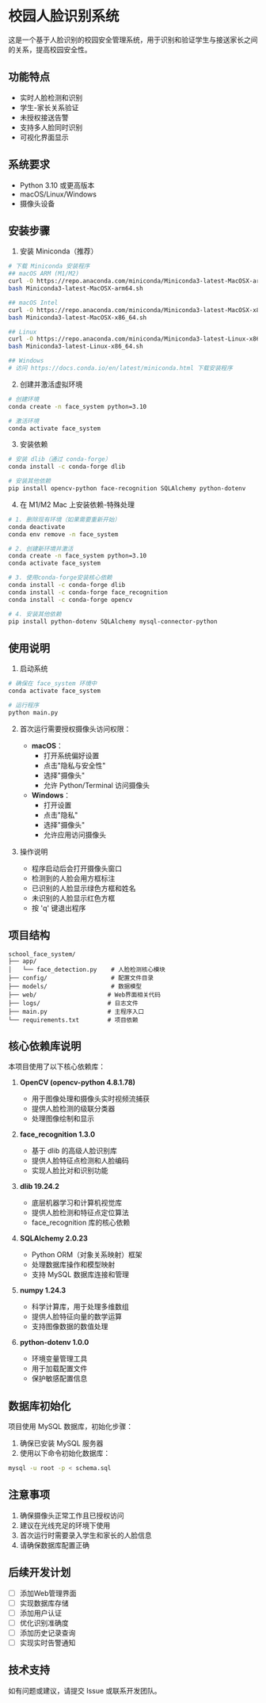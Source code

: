 # 校园人脸识别系统

这是一个基于人脸识别的校园安全管理系统，用于识别和验证学生与接送家长之间的关系，提高校园安全性。

## 功能特点

- 实时人脸检测和识别
- 学生-家长关系验证
- 未授权接送告警
- 支持多人脸同时识别
- 可视化界面显示

## 系统要求

- Python 3.10 或更高版本
- macOS/Linux/Windows
- 摄像头设备

## 安装步骤

1. 安装 Miniconda（推荐）
```bash
# 下载 Miniconda 安装程序
## macOS ARM (M1/M2)
curl -O https://repo.anaconda.com/miniconda/Miniconda3-latest-MacOSX-arm64.sh
bash Miniconda3-latest-MacOSX-arm64.sh

## macOS Intel
curl -O https://repo.anaconda.com/miniconda/Miniconda3-latest-MacOSX-x86_64.sh
bash Miniconda3-latest-MacOSX-x86_64.sh

## Linux
curl -O https://repo.anaconda.com/miniconda/Miniconda3-latest-Linux-x86_64.sh
bash Miniconda3-latest-Linux-x86_64.sh

## Windows
# 访问 https://docs.conda.io/en/latest/miniconda.html 下载安装程序
```

2. 创建并激活虚拟环境
```bash
# 创建环境
conda create -n face_system python=3.10

# 激活环境
conda activate face_system
```

3. 安装依赖
```bash
# 安装 dlib（通过 conda-forge）
conda install -c conda-forge dlib

# 安装其他依赖
pip install opencv-python face-recognition SQLAlchemy python-dotenv
```
4. 在 M1/M2 Mac 上安装依赖-特殊处理
```bash
# 1. 删除现有环境（如果需要重新开始）
conda deactivate
conda env remove -n face_system

# 2. 创建新环境并激活
conda create -n face_system python=3.10
conda activate face_system

# 3. 使用conda-forge安装核心依赖
conda install -c conda-forge dlib
conda install -c conda-forge face_recognition
conda install -c conda-forge opencv

# 4. 安装其他依赖
pip install python-dotenv SQLAlchemy mysql-connector-python
```

## 使用说明

1. 启动系统
```bash
# 确保在 face_system 环境中
conda activate face_system

# 运行程序
python main.py
```

2. 首次运行需要授权摄像头访问权限：
   - **macOS**：
     - 打开系统偏好设置
     - 点击"隐私与安全性"
     - 选择"摄像头"
     - 允许 Python/Terminal 访问摄像头
   - **Windows**：
     - 打开设置
     - 点击"隐私"
     - 选择"摄像头"
     - 允许应用访问摄像头

3. 操作说明
   - 程序启动后会打开摄像头窗口
   - 检测到的人脸会用方框标注
   - 已识别的人脸显示绿色方框和姓名
   - 未识别的人脸显示红色方框
   - 按 'q' 键退出程序

## 项目结构

```
school_face_system/
├── app/
│   └── face_detection.py    # 人脸检测核心模块
├── config/                  # 配置文件目录
├── models/                  # 数据模型
├── web/                    # Web界面相关代码
├── logs/                   # 日志文件
├── main.py                 # 主程序入口
└── requirements.txt        # 项目依赖
```

## 核心依赖库说明

本项目使用了以下核心依赖库：

1. **OpenCV (opencv-python 4.8.1.78)**
   - 用于图像处理和摄像头实时视频流捕获
   - 提供人脸检测的级联分类器
   - 处理图像绘制和显示

2. **face_recognition 1.3.0**
   - 基于 dlib 的高级人脸识别库
   - 提供人脸特征点检测和人脸编码
   - 实现人脸比对和识别功能

3. **dlib 19.24.2**
   - 底层机器学习和计算机视觉库
   - 提供人脸检测和特征点定位算法
   - face_recognition 库的核心依赖

4. **SQLAlchemy 2.0.23**
   - Python ORM（对象关系映射）框架
   - 处理数据库操作和模型映射
   - 支持 MySQL 数据库连接和管理

5. **numpy 1.24.3**
   - 科学计算库，用于处理多维数组
   - 提供人脸特征向量的数学运算
   - 支持图像数据的数值处理

6. **python-dotenv 1.0.0**
   - 环境变量管理工具
   - 用于加载配置文件
   - 保护敏感配置信息

## 数据库初始化

项目使用 MySQL 数据库，初始化步骤：

1. 确保已安装 MySQL 服务器
2. 使用以下命令初始化数据库：
```bash
mysql -u root -p < schema.sql
``` 


## 注意事项

1. 确保摄像头正常工作且已授权访问
2. 建议在光线充足的环境下使用
3. 首次运行时需要录入学生和家长的人脸信息
4. 请确保数据库配置正确

## 后续开发计划

- [ ] 添加Web管理界面
- [ ] 实现数据库存储
- [ ] 添加用户认证
- [ ] 优化识别准确度
- [ ] 添加历史记录查询
- [ ] 实现实时告警通知

## 技术支持

如有问题或建议，请提交 Issue 或联系开发团队。